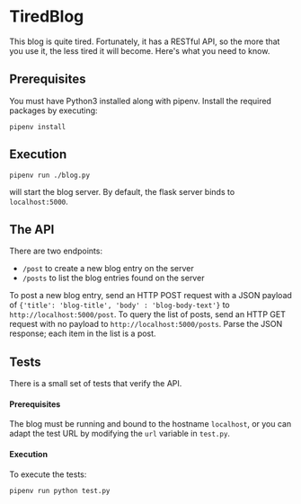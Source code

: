 # TiredBlog

This blog is quite tired. Fortunately, it has a RESTful API, so the more that you use it, the less tired it will become. Here's what you need to know.

## Prerequisites

You must have Python3 installed along with pipenv. Install the required packages by executing:

`pipenv install`

## Execution

`pipenv run ./blog.py` 

will start the blog server.  By default, the flask server binds to `localhost:5000`.

## The API

There are two endpoints: 

* `/post` to create a new blog entry on the server
* `/posts` to list the blog entries found on the server

To post a new blog entry, send an HTTP POST request with a JSON payload of `{'title': 'blog-title', 'body' : 'blog-body-text'}` to `http://localhost:5000/post`. To query the list of posts, send an HTTP GET request with no payload to `http://localhost:5000/posts`. Parse the JSON response; each item in the list is a post.

## Tests

There is a small set of tests that verify the API.

#### Prerequisites

The blog must be running and bound to the hostname `localhost`, or you can adapt the test URL by modifying the `url` variable in `test.py`.

#### Execution

 To execute the tests:

`pipenv run python test.py`

